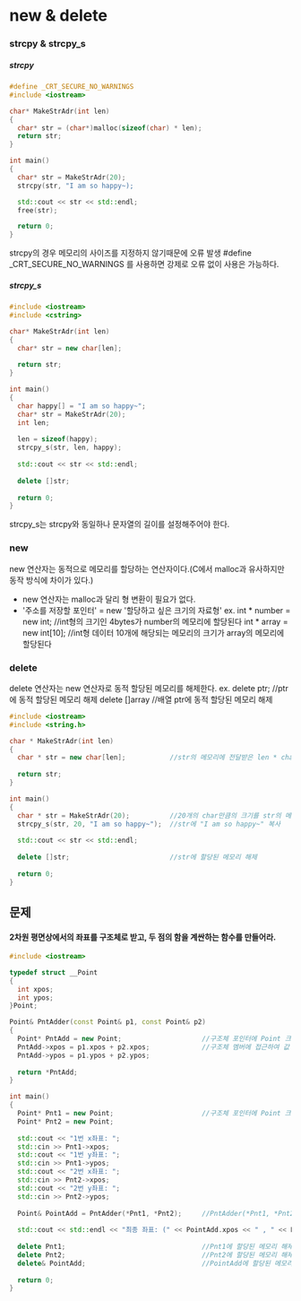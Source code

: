 # new & delete

### strcpy & strcpy_s

##### strcpy
```C++
#define _CRT_SECURE_NO_WARNINGS
#include <iostream>

char* MakeStrAdr(int len)
{
  char* str = (char*)malloc(sizeof(char) * len);
  return str;
}

int main()
{
  char* str = MakeStrAdr(20);
  strcpy(str, "I am so happy~);

  std::cout << str << std::endl;
  free(str);

  return 0;
}
```
strcpy의 경우 메모리의 사이즈를 지정하지 않기때문에 오류 발생
#define _CRT_SECURE_NO_WARNINGS 를 사용하면 강제로 오류 없이 사용은 가능하다.

##### strcpy_s
```C++
#include <iostream>
#include <cstring>

char* MakeStrAdr(int len)
{
  char* str = new char[len];
  
  return str;
}

int main()
{
  char happy[] = "I am so happy~";
  char* str = MakeStrAdr(20);
  int len;
  
  len = sizeof(happy);
  strcpy_s(str, len, happy);
  
  std::cout << str << std::endl;
  
  delete []str;
  
  return 0;
}
```
strcpy_s는 strcpy와 동일하나 문자열의 길이를 설정해주어야 한다.

### new

new 연산자는 동적으로 메모리를 할당하는 연산자이다.(C에서 malloc과 유사하지만 동작 방식에 차이가 있다.)
* new 연산자는 malloc과 달리 형 변환이 필요가 없다.
* '주소를 저장할 포인터' = new '할당하고 싶은 크기의 자료형'
  ex. int * number = new int;     //int형의 크기인 4bytes가 number의 메모리에 할당된다
      int * array = new int[10];  //int형 데이터 10개에 해당되는 메모리의 크기가 array의 메모리에 할당된다

### delete

delete 연산자는 new 연산자로 동적 할당된 메모리를 해제한다.
  ex. delete ptr;   //ptr에 동적 할당된 메모리 해제
      delete []array  //배열 ptr에 동적 할당된 메모리 해제

```C++
#include <iostream>
#include <string.h>

char * MakeStrAdr(int len)
{
  char * str = new char[len];           //str의 메모리에 전달받은 len * char 만큼의 bytes 할당
  
  return str;
}

int main()
{
  char * str = MakeStrAdr(20);          //20개의 char만큼의 크기를 str의 메모리에 할당
  strcpy_s(str, 20, "I am so happy~");  //str에 "I am so happy~" 복사
  
  std::cout << str << std::endl;
  
  delete []str;                         //str에 할당된 메모리 해제
  
  return 0;
}
```

## 문제
#### 2차원 평면상에서의 좌표를 구조체로 받고, 두 점의 함을 계싼하는 함수를 만들어라.

```C++
#include <iostream>

typedef struct __Point
{
  int xpos;
  int ypos;
}Point;

Point& PntAdder(const Point& p1, const Point& p2)
{
  Point* PntAdd = new Point;                    //구조체 포인터에 Point 크기만큼 메모리 할당
  PntAdd->xpos = p1.xpos + p2.xpos;             //구조체 멤버에 접근하여 값 할당
  PntAdd->ypos = p1.ypos + p2.ypos;
  
  return *PntAdd;
}

int main()
{
  Point* Pnt1 = new Point;                      //구조체 포인터에 Point 크기만큼 메모리 할당
  Point* Pnt2 = new Point;
  
  std::cout << "1번 x좌표: ";
  std::cin >> Pnt1->xpos;
  std::cout << "1번 y좌표: ";
  std::cin >> Pnt1->ypos;
  std::cout << "2번 x좌표: ";
  std::cin >> Pnt2->xpos;
  std::cout << "2번 y좌표: ";
  std::cin >> Pnt2->ypos;
  
  Point& PointAdd = PntAdder(*Pnt1, *Pnt2);     //PntAdder(*Pnt1, *Pnt2)에 대한 참조자 PointAdd 선언
  
  std::cout << std::endl << "최종 좌표: (" << PointAdd.xpos << " , " << PointAdd.ypos << ")" << std::endl;
  
  delete Pnt1;                                  //Pnt1에 할당된 메모리 해제
  delete Pnt2;                                  //Pnt2에 할당된 메모리 해제
  delete& PointAdd;                             //PointAdd에 할당된 메모리 
  
  return 0;
}
```
